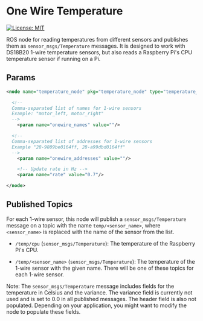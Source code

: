 # One Wire Temperature

[![License: MIT](https://img.shields.io/badge/License-MIT-yellow.svg)](https://opensource.org/licenses/MIT)

ROS node for reading temperatures from different sensors and publishes them as `sensor_msgs/Temperature` messages. It is designed to work with DS18B20 1-wire temperature sensors, but also reads a Raspberry Pi's CPU temperature sensor if running on a Pi.

## Params

```xml
<node name="temperature_node" pkg="temperature_node" type="temperature_node.py" output="screen">

  <!-- 
  Comma-separated list of names for 1-wire sensors
  Example: "motor_left, motor_right"
  -->
	<param name="onewire_names" value=""/> 

  <!--
  Comma-separated list of addresses for 1-wire sensors
  Example "28-9809be0164ff, 28-a99dbd0164ff"
  -->
	<param name="onewire_addresses" value=""/> 

	<!-- Update rate in Hz -->
	<param name="rate" value="0.7"/>

</node>
```

## Published Topics

For each 1-wire sensor, this node will publish a `sensor_msgs/Temperature` message on a topic with the name `temp/<sensor_name>`, where `<sensor_name>` is replaced with the name of the sensor from the list.

- `/temp/cpu` (`sensor_msgs/Temperature`): The temperature of the Raspberry Pi's CPU.

- `/temp/<sensor_name>` (`sensor_msgs/Temperature`): The temperature of the 1-wire sensor with the given name. There will be one of these topics for each 1-wire sensor.

Note: The `sensor_msgs/Temperature` message includes fields for the temperature in Celsius and the variance. The variance field is currently not used and is set to 0.0 in all published messages. The header field is also not populated. Depending on your application, you might want to modify the node to populate these fields.
